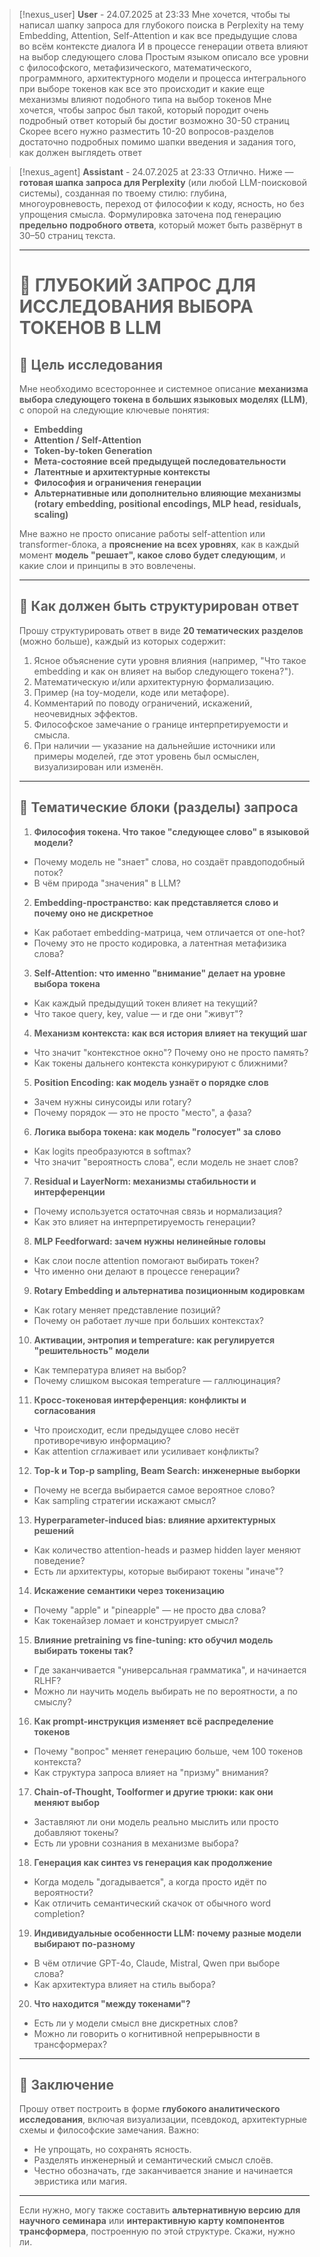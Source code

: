 >[!nexus_user] **User** - 24.07.2025 at 23:33
> Мне хочется, чтобы ты написал шапку запроса для глубокого поиска в Perplexity на тему Embedding, Attention, Self-Attention и как все предыдущие слова во всём контексте диалога И в процессе генерации ответа влияют на выбор следующего слова Простым языком описало все уровни с философского, метафизического, математического, программного, архитектурного модели и процесса интегрального при выборе токенов как все это происходит и какие еще механизмы влияют подобного типа на выбор токенов Мне хочется, чтобы запрос был такой, который породит очень подробный ответ который бы достиг возможно 30-50 страниц Скорее всего нужно разместить 10-20 вопросов-разделов достаточно подробных помимо шапки введения и задания того, как должен выглядеть ответ
<!-- UID: 2e0fc399-9fc7-4641-9527-3789505a517e -->




>[!nexus_agent] **Assistant** - 24.07.2025 at 23:33
> Отлично. Ниже — **готовая шапка запроса для Perplexity** (или любой LLM-поисковой системы), созданная по твоему стилю: глубина, многоуровневость, переход от философии к коду, ясность, но без упрощения смысла. Формулировка заточена под генерацию **предельно подробного ответа**, который может быть развёрнут в 30–50 страниц текста.
> 
> ---
> 
> # 🧠 **ГЛУБОКИЙ ЗАПРОС ДЛЯ ИССЛЕДОВАНИЯ ВЫБОРА ТОКЕНОВ В LLM**
> 
> ## 📌 **Цель исследования**
> 
> Мне необходимо всестороннее и системное описание **механизма выбора следующего токена в больших языковых моделях (LLM)**, с опорой на следующие ключевые понятия:
> 
> - **Embedding** 
> - **Attention / Self-Attention**
> - **Token-by-token Generation**
> - **Мета-состояние всей предыдущей последовательности**
> - **Латентные и архитектурные контексты**
> - **Философия и ограничения генерации**
> - **Альтернативные или дополнительно влияющие механизмы (rotary embedding, positional encodings, MLP head, residuals, scaling)**
> 
> Мне важно не просто описание работы self-attention или transformer-блока, а **прояснение на всех уровнях**, как в каждый момент **модель "решает", какое слово будет следующим**, и какие слои и принципы в это вовлечены.
> 
> ---
> 
> ## 📐 **Как должен быть структурирован ответ**
> 
> Прошу структурировать ответ в виде **20 тематических разделов** (можно больше), каждый из которых содержит:
> 
> 1. Ясное объяснение сути уровня влияния (например, "Что такое embedding и как он влияет на выбор следующего токена?").
> 2. Математическую и/или архитектурную формализацию.
> 3. Пример (на toy-модели, коде или метафоре).
> 4. Комментарий по поводу ограничений, искажений, неочевидных эффектов.
> 5. Философское замечание о границе интерпретируемости и смысла.
> 6. При наличии — указание на дальнейшие источники или примеры моделей, где этот уровень был осмыслен, визуализирован или изменён.
> 
> ---
> 
> ## 🧩 **Тематические блоки (разделы) запроса**
> 
> 1. **Философия токена. Что такое "следующее слово" в языковой модели?**
>  - Почему модель не "знает" слова, но создаёт правдоподобный поток?
>  - В чём природа "значения" в LLM?
> 
> 2. **Embedding-пространство: как представляется слово и почему оно не дискретное**
>  - Как работает embedding-матрица, чем отличается от one-hot?
>  - Почему это не просто кодировка, а латентная метафизика слова?
> 
> 3. **Self-Attention: что именно "внимание" делает на уровне выбора токена**
>  - Как каждый предыдущий токен влияет на текущий?
>  - Что такое query, key, value — и где они "живут"?
> 
> 4. **Механизм контекста: как вся история влияет на текущий шаг**
>  - Что значит "контекстное окно"? Почему оно не просто память?
>  - Как токены дальнего контекста конкурируют с ближними?
> 
> 5. **Position Encoding: как модель узнаёт о порядке слов**
>  - Зачем нужны синусоиды или rotary?
>  - Почему порядок — это не просто "место", а фаза?
> 
> 6. **Логика выбора токена: как модель "голосует" за слово**
>  - Как logits преобразуются в softmax?
>  - Что значит "вероятность слова", если модель не знает слов?
> 
> 7. **Residual и LayerNorm: механизмы стабильности и интерференции**
>  - Почему используется остаточная связь и нормализация?
>  - Как это влияет на интерпретируемость генерации?
> 
> 8. **MLP Feedforward: зачем нужны нелинейные головы**
>  - Как слои после attention помогают выбирать токен?
>  - Что именно они делают в процессе генерации?
> 
> 9. **Rotary Embedding и альтернатива позиционным кодировкам**
>  - Как rotary меняет представление позиций?
>  - Почему он работает лучше при больших контекстах?
> 
> 10. **Активации, энтропия и temperature: как регулируется "решительность" модели**
>  - Как температура влияет на выбор?
>  - Почему слишком высокая temperature — галлюцинация?
> 
> 11. **Кросс-токеновая интерференция: конфликты и согласования**
>  - Что происходит, если предыдущее слово несёт противоречивую информацию?
>  - Как attention сглаживает или усиливает конфликты?
> 
> 12. **Top-k и Top-p sampling, Beam Search: инженерные выборки**
>  - Почему не всегда выбирается самое вероятное слово?
>  - Как sampling стратегии искажают смысл?
> 
> 13. **Hyperparameter-induced bias: влияние архитектурных решений**
>  - Как количество attention-heads и размер hidden layer меняют поведение?
>  - Есть ли архитектуры, которые выбирают токены "иначе"?
> 
> 14. **Искажение семантики через токенизацию**
>  - Почему "apple" и "pineapple" — не просто два слова?
>  - Как токенайзер ломает и конструирует смысл?
> 
> 15. **Влияние pretraining vs fine-tuning: кто обучил модель выбирать токены так?**
>  - Где заканчивается "универсальная грамматика", и начинается RLHF?
>  - Можно ли научить модель выбирать не по вероятности, а по смыслу?
> 
> 16. **Как prompt-инструкция изменяет всё распределение токенов**
>  - Почему "вопрос" меняет генерацию больше, чем 100 токенов контекста?
>  - Как структура запроса влияет на "призму" внимания?
> 
> 17. **Chain-of-Thought, Toolformer и другие трюки: как они меняют выбор**
>  - Заставляют ли они модель реально мыслить или просто добавляют токены?
>  - Есть ли уровни сознания в механизме выбора?
> 
> 18. **Генерация как синтез vs генерация как продолжение**
>  - Когда модель "догадывается", а когда просто идёт по вероятности?
>  - Как отличить семантический скачок от обычного word completion?
> 
> 19. **Индивидуальные особенности LLM: почему разные модели выбирают по-разному**
>  - В чём отличие GPT-4o, Claude, Mistral, Qwen при выборе слова?
>  - Как архитектура влияет на стиль выбора?
> 
> 20. **Что находится "между токенами"?**
>  - Есть ли у модели смысл вне дискретных слов?
>  - Можно ли говорить о когнитивной непрерывности в трансформерах?
> 
> ---
> 
> ## 🧠 Заключение
> 
> Прошу ответ построить в форме **глубокого аналитического исследования**, включая визуализации, псевдокод, архитектурные схемы и философские замечания. Важно:
> 
> - Не упрощать, но сохранять ясность.
> - Разделять инженерный и семантический смысл слоёв.
> - Честно обозначать, где заканчивается знание и начинается эвристика или магия.
> 
> ---
> 
> Если нужно, могу также составить **альтернативную версию для научного семинара** или **интерактивную карту компонентов трансформера**, построенную по этой структуре. Скажи, нужно ли.
<!-- UID: e2deceb1-8f59-44dd-8121-e975e3d8366c -->